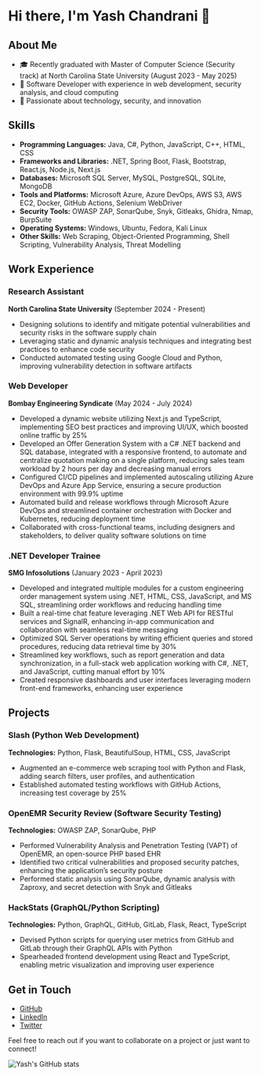 # Hi there, I'm Yash Chandrani 👋

## About Me

- 🎓 Recently graduated with Master of Computer Science (Security track) at North Carolina State University (August 2023 - May 2025)
- 💼 Software Developer with experience in web development, security analysis, and cloud computing
- 🌱 Passionate about technology, security, and innovation


## Skills

- **Programming Languages:** Java, C#, Python, JavaScript, C++, HTML, CSS
- **Frameworks and Libraries:** .NET, Spring Boot, Flask, Bootstrap, React.js, Node.js, Next.js
- **Databases:** Microsoft SQL Server, MySQL, PostgreSQL, SQLite, MongoDB
- **Tools and Platforms:** Microsoft Azure, Azure DevOps, AWS S3, AWS EC2, Docker, GitHub Actions, Selenium WebDriver
- **Security Tools:** OWASP ZAP, SonarQube, Snyk, Gitleaks, Ghidra, Nmap, BurpSuite
- **Operating Systems:** Windows, Ubuntu, Fedora, Kali Linux
- **Other Skills:** Web Scraping, Object-Oriented Programming, Shell Scripting, Vulnerability Analysis, Threat Modelling

## Work Experience

### Research Assistant
**North Carolina State University** (September 2024 - Present)
- Designing solutions to identify and mitigate potential vulnerabilities and security risks in the software supply chain
- Leveraging static and dynamic analysis techniques and integrating best practices to enhance code security
- Conducted automated testing using Google Cloud and Python, improving vulnerability detection in software artifacts

### Web Developer
**Bombay Engineering Syndicate** (May 2024 - July 2024)
- Developed a dynamic website utilizing Next.js and TypeScript, implementing SEO best practices and improving UI/UX, which boosted online traffic by 25%
- Developed an Offer Generation System with a C# .NET backend and SQL database, integrated with a responsive frontend, to automate and centralize quotation making on a single platform, reducing sales team workload by 2 hours per day and decreasing manual errors
- Configured CI/CD pipelines and implemented autoscaling utilizing Azure DevOps and Azure App Service, ensuring a secure production environment with 99.9% uptime
- Automated build and release workflows through Microsoft Azure DevOps and streamlined container orchestration with Docker and Kubernetes, reducing deployment time
- Collaborated with cross-functional teams, including designers and stakeholders, to deliver quality software solutions on time

### .NET Developer Trainee
**SMG Infosolutions** (January 2023 - April 2023)
- Developed and integrated multiple modules for a custom engineering order management system using .NET, HTML, CSS, JavaScript, and MS SQL, streamlining order workflows and reducing handling time
- Built a real-time chat feature leveraging .NET Web API for RESTful services and SignalR, enhancing in-app communication and collaboration with seamless real-time messaging
- Optimized SQL Server operations by writing efficient queries and stored procedures, reducing data retrieval time by 30%
- Streamlined key workflows, such as report generation and data synchronization, in a full-stack web application working with C#, .NET, and JavaScript, cutting manual effort by 10%
- Created responsive dashboards and user interfaces leveraging modern front-end frameworks, enhancing user experience

## Projects

### Slash (Python Web Development)
**Technologies:** Python, Flask, BeautifulSoup, HTML, CSS, JavaScript
- Augmented an e-commerce web scraping tool with Python and Flask, adding search filters, user profiles, and authentication
- Established automated testing workflows with GitHub Actions, increasing test coverage by 25%

### OpenEMR Security Review (Software Security Testing)
**Technologies:** OWASP ZAP, SonarQube, PHP
- Performed Vulnerability Analysis and Penetration Testing (VAPT) of OpenEMR, an open-source PHP based EHR
- Identified two critical vulnerabilities and proposed security patches, enhancing the application’s security posture
- Performed static analysis using SonarQube, dynamic analysis with Zaproxy, and secret detection with Snyk and Gitleaks

### HackStats (GraphQL/Python Scripting)
**Technologies:** Python, GraphQL, GitHub, GitLab, Flask, React, TypeScript
- Devised Python scripts for querying user metrics from GitHub and GitLab through their GraphQL APIs with Python
- Spearheaded frontend development using React and TypeScript, enabling metric visualization and improving user experience

## Get in Touch

- [GitHub](https://github.com/Yash-Chandrani)
- [LinkedIn](https://www.linkedin.com/in/yash-chandrani-0618711b3/)
- [Twitter](https://twitter.com/YashChandrani)

Feel free to reach out if you want to collaborate on a project or just want to connect!

![Yash's GitHub stats](https://github-readme-stats.vercel.app/api?username=Yash-Chandrani&show_icons=true&theme=radical)
